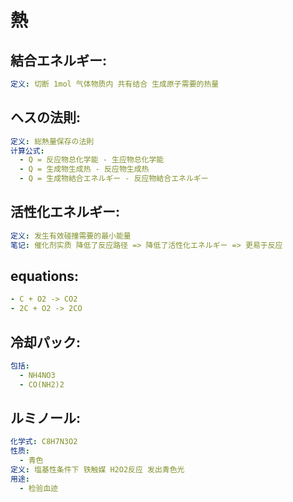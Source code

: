 # 熱

## 結合エネルギー:

```yaml
定义: 切断 1mol 气体物质内 共有结合 生成原子需要的热量

```

## ヘスの法則:

```yaml
定义: 総熱量保存の法則
计算公式:
  - Q = 反应物总化学能 - 生应物总化学能
  - Q = 生成物生成热 - 反应物生成热
  - Q = 生成物結合エネルギー - 反应物結合エネルギー

```

## 活性化エネルギー:

```yaml
定义: 发生有效碰撞需要的最小能量
笔记: 催化剂实质 降低了反应路径 => 降低了活性化エネルギー => 更易于反应

```

## equations:

```yaml
- C + O2 -> CO2
- 2C + O2 -> 2CO

```

## 冷却パック:

```yaml
包括:
  - NH4NO3
  - CO(NH2)2

```

## ルミノール:

```yaml
化学式: C8H7N3O2
性质:
  - 青色
定义: 塩基性条件下 铁触媒 H2O2反应 发出青色光
用途:
  - 检验血迹
```